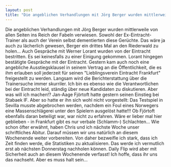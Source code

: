 ```yaml
---
layout: post
title: "Die angeblichen Verhandlungen mit Jörg Berger wurden mittlerweile von allen Seiten ins Reich der Fabeln verwiesen."
---
```


Die angeblichen Verhandlungen mit Jörg Berger wurden mittlerweile von allen Seiten ins Reich der Fabeln verwiesen. Sowohl der Ex-Eintracht-Trainer als auch der Verein selbst dementierten diese Gerüchte. Das wäre ja auch zu lächerlich gewesen, Berger ein drittes Mal an den Riederwald zu holen... Auch Gespräche mit Werner Lorant wurden von der Eintracht bestritten. Es sei keinesfalls zu einer Einigung gekommen. Lorant hingegen bestätigte Gespräche mit der Eintracht. Gestern kam auch noch eine angebliche Ausstiegsklausel in seinem Vertrag an die Öffentlichkeit, die es ihm erlauben soll jederzeit für seinen "Lieblingsverein Eintracht Frankfurt" freigestellt zu werden. Langsam wird die Berichterstattung über die Trainersuche immer skurriler. Ich bin es ebenso wie die Verantwortlichen bei der Eintracht leid, ständig über neue Kandidaten zu diskutieren. Aber was will ich machen!? Jan-Aage Fjörtoft hatte gestern seinen Einstieg bei Stabaek IF. Aber so hatte er ihn sich wohl nicht vorgestellt: Das Testspiel in Sevilla musste abgebrochen werden, nachdem ein Foul eines Norwegers eine Massenschlägerei unter den Spielern ausgelöst hatte!!! Ob Fjörtoft ebenfalls daran beteiligt war, war nicht zu erfahren. Wäre er lieber mal hier geblieben - in Frankfurt gibt es nur verbale (Schlamm-) Schlachten... Wie schon öfter erwähnt, haben Chris und ich nächste Woche unser schriftliches Abitur. Darauf müssen wir uns natürlich an diesem Wochenende weiter vorbereiten. Von daher bezweifle ich stark, dass ich Zeit finden werde, die Statistiken zu aktualisieren. Das werde ich vermutlich erst ab nächsten Donnerstag nachholen können. Daily Flip wird aber mit Sicherheit auch an diesem Wochenende verfasst! Ich hoffe, dass ihr uns das nachseht. Aber es muss halt sein...
